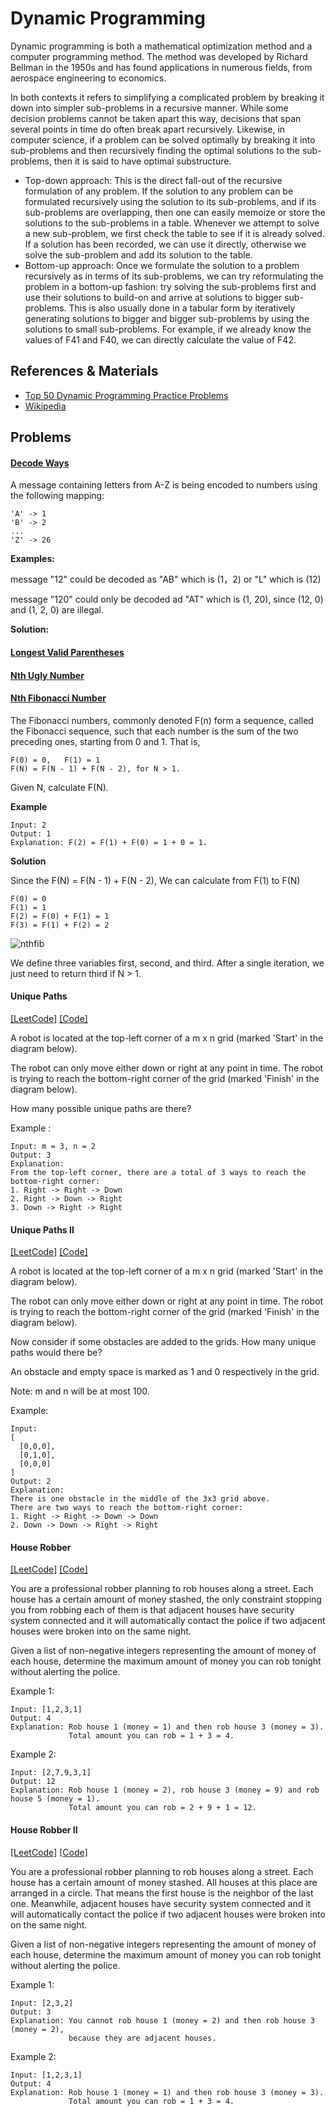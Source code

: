 # Dynamic Programming

Dynamic programming is both a mathematical optimization method and a computer programming method. 
The method was developed by Richard Bellman in the 1950s and has found applications in numerous fields, 
from aerospace engineering to economics. 

In both contexts it refers to simplifying a complicated problem by breaking it down into simpler sub-problems in a recursive manner. 
While some decision problems cannot be taken apart this way, decisions that span several points in time do often break apart recursively. 
Likewise, in computer science, if a problem can be solved optimally by breaking it into sub-problems and then recursively finding the optimal solutions to the sub-problems, 
then it is said to have optimal substructure.


* Top-down approach: This is the direct fall-out of the recursive formulation of any problem. 
If the solution to any problem can be formulated recursively using the solution to its sub-problems, and if its sub-problems are overlapping, then one can easily memoize or store the solutions to the sub-problems in a table. 
Whenever we attempt to solve a new sub-problem, we first check the table to see if it is already solved. 
If a solution has been recorded, we can use it directly, otherwise we solve the sub-problem and add its solution to the table.
* Bottom-up approach: Once we formulate the solution to a problem recursively as in terms of its sub-problems, 
we can try reformulating the problem in a bottom-up fashion: try solving the sub-problems first and use their solutions to build-on and arrive at solutions to bigger sub-problems. 
This is also usually done in a tabular form by iteratively generating solutions to bigger and bigger sub-problems by using the solutions to small sub-problems. For example, 
if we already know the values of F41 and F40, we can directly calculate the value of F42.

## References & Materials
- [Top 50 Dynamic Programming Practice Problems](https://medium.com/@codingfreak/top-50-dynamic-programming-practice-problems-4208fed71aa3)
- [Wikipedia](https://en.wikipedia.org/wiki/Dynamic_programming)


## Problems

#### **[Decode Ways](https://leetcode.com/problems/decode-ways)**

A message containing letters from A-Z is being encoded to numbers using the following mapping:

```
'A' -> 1
'B' -> 2
...
'Z' -> 26

```
**Examples:**

message "12" could be decoded as "AB" which is (1，2) or "L" which is (12)

message "120" could only be decoded ad "AT" which is (1, 20), since (12, 0) and (1, 2, 0) are illegal.


**Solution:**



#### **[Longest Valid Parentheses](https://leetcode.com/problems/decode-ways)**

#### **[Nth Ugly Number](https://leetcode.com/problems/decode-ways)**

#### **[Nth Fibonacci Number](https://leetcode.com/problems/fibonacci-number/)**

The Fibonacci numbers, commonly denoted F(n) form a sequence, called the Fibonacci sequence, such that each number is the sum of the two preceding ones, starting from 0 and 1. That is,

```
F(0) = 0,   F(1) = 1
F(N) = F(N - 1) + F(N - 2), for N > 1.
```

Given N, calculate F(N).

**Example**
``` 
Input: 2
Output: 1
Explanation: F(2) = F(1) + F(0) = 1 + 0 = 1.
```
**Solution**

Since the F(N) = F(N - 1) + F(N - 2), We can calculate from F(1) to F(N)
```
F(0) = 0 
F(1) = 1
F(2) = F(0) + F(1) = 1
F(3) = F(1) + F(2) = 2

```

![nthfib](https://github.com/markstock7/smash-algorithms/blob/master/asserts/algos/dp/nthfib_01.gif?raw=true)

We define three variables first, second, and third. After a single iteration, we just need to return third if N > 1.

#### Unique Paths
[[LeetCode]](https://leetcode.com/problems/unique-paths/)
[[Code]](https://github.com/markstock7/smash-algorithms/blob/master/src/main/scala/algorithms/dp/UniquePaths.scala#L4)


A robot is located at the top-left corner of a m x n grid (marked 'Start' in the diagram below).

The robot can only move either down or right at any point in time. The robot is trying to reach the bottom-right corner of the grid (marked 'Finish' in the diagram below).

How many possible unique paths are there?

Example :

```
Input: m = 3, n = 2
Output: 3
Explanation:
From the top-left corner, there are a total of 3 ways to reach the bottom-right corner:
1. Right -> Right -> Down
2. Right -> Down -> Right
3. Down -> Right -> Right
```

#### Unique Paths II
[[LeetCode]](https://leetcode.com/problems/unique-paths-ii/)
[[Code]](https://github.com/markstock7/smash-algorithms/blob/master/src/main/scala/algorithms/dp/UniquePathsII.scala#L4)

A robot is located at the top-left corner of a m x n grid (marked 'Start' in the diagram below).

The robot can only move either down or right at any point in time. The robot is trying to reach the bottom-right corner of the grid (marked 'Finish' in the diagram below).

Now consider if some obstacles are added to the grids. How many unique paths would there be?

An obstacle and empty space is marked as 1 and 0 respectively in the grid.

Note: m and n will be at most 100.

Example:
```
Input:
[
  [0,0,0],
  [0,1,0],
  [0,0,0]
]
Output: 2
Explanation:
There is one obstacle in the middle of the 3x3 grid above.
There are two ways to reach the bottom-right corner:
1. Right -> Right -> Down -> Down
2. Down -> Down -> Right -> Right
```

#### House Robber
[[LeetCode]](https://leetcode.com/problems/house-robber/)
[[Code]](https://github.com/markstock7/smash-algorithms/blob/master/src/main/scala/algorithms/dp/HouseRobber.scala#L4)

You are a professional robber planning to rob houses along a street. Each house has a certain amount of money stashed, the only constraint stopping you from robbing each of them is that adjacent houses have security system connected and it will automatically contact the police if two adjacent houses were broken into on the same night.

Given a list of non-negative integers representing the amount of money of each house, determine the maximum amount of money you can rob tonight without alerting the police.

Example 1:
```
Input: [1,2,3,1]
Output: 4
Explanation: Rob house 1 (money = 1) and then rob house 3 (money = 3).
             Total amount you can rob = 1 + 3 = 4.
```
Example 2:
```
Input: [2,7,9,3,1]
Output: 12
Explanation: Rob house 1 (money = 2), rob house 3 (money = 9) and rob house 5 (money = 1).
             Total amount you can rob = 2 + 9 + 1 = 12.
```

#### House Robber II
[[LeetCode]](https://leetcode.com/problems/house-robber-ii/)
[[Code]](https://github.com/markstock7/smash-algorithms/blob/master/src/main/scala/algorithms/dp/HouseRobberII.scala#L4)

You are a professional robber planning to rob houses along a street. Each house has a certain amount of money stashed. All houses at this place are arranged in a circle. That means the first house is the neighbor of the last one. Meanwhile, adjacent houses have security system connected and it will automatically contact the police if two adjacent houses were broken into on the same night.

Given a list of non-negative integers representing the amount of money of each house, determine the maximum amount of money you can rob tonight without alerting the police.

Example 1:
```
Input: [2,3,2]
Output: 3
Explanation: You cannot rob house 1 (money = 2) and then rob house 3 (money = 2),
             because they are adjacent houses.
```
Example 2:
```
Input: [1,2,3,1]
Output: 4
Explanation: Rob house 1 (money = 1) and then rob house 3 (money = 3).
             Total amount you can rob = 1 + 3 = 4.
```